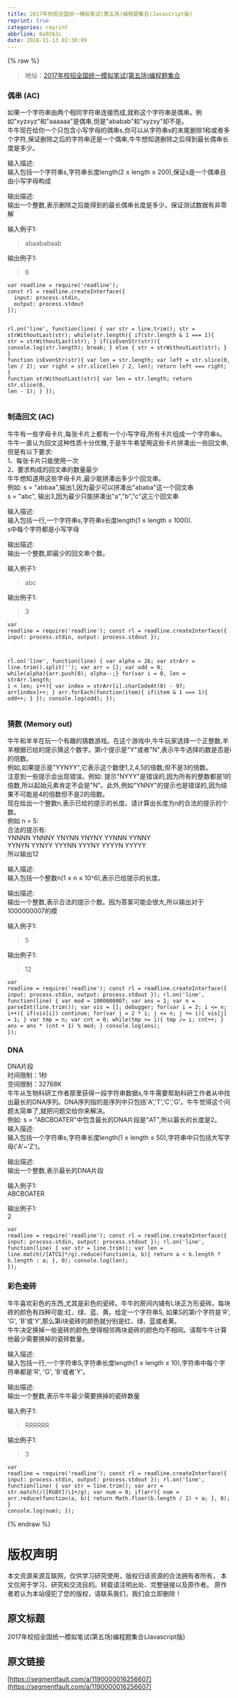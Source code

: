 ```yaml
---
title: 2017年校招全国统一模拟笔试(第五场)编程题集合(Javascript版)
reprint: true
categories: reprint
abbrlink: 8a9263c
date: 2018-11-13 02:30:09
---
```


{% raw %}
<blockquote>&#x5730;&#x5740;&#xFF1A;<a href="https://www.nowcoder.com/test/5986669/summary" rel="nofollow noreferrer">2017&#x5E74;&#x6821;&#x62DB;&#x5168;&#x56FD;&#x7EDF;&#x4E00;&#x6A21;&#x62DF;&#x7B14;&#x8BD5;(&#x7B2C;&#x4E94;&#x573A;)&#x7F16;&#x7A0B;&#x9898;&#x96C6;&#x5408;</a></blockquote><h3>&#x5076;&#x4E32; (AC)</h3><p>&#x5982;&#x679C;&#x4E00;&#x4E2A;&#x5B57;&#x7B26;&#x4E32;&#x7531;&#x4E24;&#x4E2A;&#x76F8;&#x540C;&#x5B57;&#x7B26;&#x4E32;&#x8FDE;&#x63A5;&#x800C;&#x6210;,&#x5C31;&#x79F0;&#x8FD9;&#x4E2A;&#x5B57;&#x7B26;&#x4E32;&#x662F;&#x5076;&#x4E32;&#x3002;&#x4F8B;&#x5982;&quot;xyzxyz&quot;&#x548C;&quot;aaaaaa&quot;&#x662F;&#x5076;&#x4E32;,&#x4F46;&#x662F;&quot;ababab&quot;&#x548C;&quot;xyzxy&quot;&#x5374;&#x4E0D;&#x662F;&#x3002;<br>&#x725B;&#x725B;&#x73B0;&#x5728;&#x7ED9;&#x4F60;&#x4E00;&#x4E2A;&#x53EA;&#x5305;&#x542B;&#x5C0F;&#x5199;&#x5B57;&#x6BCD;&#x7684;&#x5076;&#x4E32;s,&#x4F60;&#x53EF;&#x4EE5;&#x4ECE;&#x5B57;&#x7B26;&#x4E32;s&#x7684;&#x672B;&#x5C3E;&#x5220;&#x9664;1&#x548C;&#x6216;&#x8005;&#x591A;&#x4E2A;&#x5B57;&#x7B26;,&#x4FDD;&#x8BC1;&#x5220;&#x9664;&#x4E4B;&#x540E;&#x7684;&#x5B57;&#x7B26;&#x4E32;&#x8FD8;&#x662F;&#x4E00;&#x4E2A;&#x5076;&#x4E32;,&#x725B;&#x725B;&#x60F3;&#x77E5;&#x9053;&#x5220;&#x9664;&#x4E4B;&#x540E;&#x5F97;&#x5230;&#x6700;&#x957F;&#x5076;&#x4E32;&#x957F;&#x5EA6;&#x662F;&#x591A;&#x5C11;&#x3002;</p><p>&#x8F93;&#x5165;&#x63CF;&#x8FF0;:<br>&#x8F93;&#x5165;&#x5305;&#x62EC;&#x4E00;&#x4E2A;&#x5B57;&#x7B26;&#x4E32;s,&#x5B57;&#x7B26;&#x4E32;&#x957F;&#x5EA6;length(2 &#x2264; length &#x2264; 200),&#x4FDD;&#x8BC1;s&#x662F;&#x4E00;&#x4E2A;&#x5076;&#x4E32;&#x4E14;&#x7531;&#x5C0F;&#x5199;&#x5B57;&#x6BCD;&#x6784;&#x6210;</p><p>&#x8F93;&#x51FA;&#x63CF;&#x8FF0;:<br>&#x8F93;&#x51FA;&#x4E00;&#x4E2A;&#x6574;&#x6570;,&#x8868;&#x793A;&#x5220;&#x9664;&#x4E4B;&#x540E;&#x80FD;&#x5F97;&#x5230;&#x7684;&#x6700;&#x957F;&#x5076;&#x4E32;&#x957F;&#x5EA6;&#x662F;&#x591A;&#x5C11;&#x3002;&#x4FDD;&#x8BC1;&#x6D4B;&#x8BD5;&#x6570;&#x636E;&#x6709;&#x975E;&#x96F6;&#x89E3;</p><p>&#x8F93;&#x5165;&#x4F8B;&#x5B50;1:</p><blockquote>abaababaab</blockquote><p>&#x8F93;&#x51FA;&#x4F8B;&#x5B50;1:</p><blockquote>6</blockquote><pre><code class="js">var readline = require(&apos;readline&apos;);
const rl = readline.createInterface({
  input: process.stdin,
  output: process.stdout
});

rl.on(&apos;line&apos;, function(line) {
  var str = line.trim();
  str = strWithoutLast(str);
  while(str.length){
    if(str.length &amp; 1 === 1){
      str = strWithoutLast(str);
    }
    if(isEvenStr(str)){
      console.log(str.length);
      break;
    } else {
      str = strWithoutLast(str);
    }
  }
  function isEvenStr(str){
    var len = str.length;
    var left = str.slice(0, len / 2);
    var right = str.slice(len / 2, len);
    return left === right;
  }
  function strWithoutLast(str){
    var len = str.length;
    return str.slice(0, len - 1);
  }
});</code></pre><h3>&#x5236;&#x9020;&#x56DE;&#x6587; (AC)</h3><p>&#x725B;&#x725B;&#x6709;&#x4E00;&#x4E9B;&#x5B57;&#x6BCD;&#x5361;&#x7247;,&#x6BCF;&#x5F20;&#x5361;&#x7247;&#x4E0A;&#x90FD;&#x6709;&#x4E00;&#x4E2A;&#x5C0F;&#x5199;&#x5B57;&#x6BCD;,&#x6240;&#x6709;&#x5361;&#x7247;&#x7EC4;&#x6210;&#x4E00;&#x4E2A;&#x5B57;&#x7B26;&#x4E32;s&#x3002;&#x725B;&#x725B;&#x4E00;&#x76F4;&#x8BA4;&#x4E3A;&#x56DE;&#x6587;&#x8FD9;&#x79CD;&#x6027;&#x8D28;&#x5341;&#x5206;&#x4F18;&#x96C5;,&#x4E8E;&#x662F;&#x725B;&#x725B;&#x5E0C;&#x671B;&#x7528;&#x8FD9;&#x4E9B;&#x5361;&#x7247;&#x62FC;&#x51D1;&#x51FA;&#x4E00;&#x4E9B;&#x56DE;&#x6587;&#x4E32;,&#x4F46;&#x662F;&#x6709;&#x4EE5;&#x4E0B;&#x8981;&#x6C42;:<br>1&#x3001;&#x6BCF;&#x5F20;&#x5361;&#x7247;&#x53EA;&#x80FD;&#x4F7F;&#x7528;&#x4E00;&#x6B21;<br>2&#x3001;&#x8981;&#x6C42;&#x6784;&#x6210;&#x7684;&#x56DE;&#x6587;&#x4E32;&#x7684;&#x6570;&#x91CF;&#x6700;&#x5C11;<br>&#x725B;&#x725B;&#x60F3;&#x77E5;&#x9053;&#x7528;&#x8FD9;&#x4E9B;&#x5B57;&#x6BCD;&#x5361;&#x7247;,&#x6700;&#x5C11;&#x80FD;&#x62FC;&#x51D1;&#x51FA;&#x591A;&#x5C11;&#x4E2A;&#x56DE;&#x6587;&#x4E32;&#x3002;<br>&#x4F8B;&#x5982;: s = &quot;abbaa&quot;,&#x8F93;&#x51FA;1,&#x56E0;&#x4E3A;&#x6700;&#x5C11;&#x53EF;&#x4EE5;&#x62FC;&#x51D1;&#x51FA;&quot;ababa&quot;&#x8FD9;&#x4E00;&#x4E2A;&#x56DE;&#x6587;&#x4E32;<br>s = &quot;abc&quot;, &#x8F93;&#x51FA;3,&#x56E0;&#x4E3A;&#x6700;&#x5C11;&#x53EA;&#x80FD;&#x62FC;&#x51D1;&#x51FA;&quot;a&quot;,&quot;b&quot;,&quot;c&quot;&#x8FD9;&#x4E09;&#x4E2A;&#x56DE;&#x6587;&#x4E32;</p><p>&#x8F93;&#x5165;&#x63CF;&#x8FF0;:<br>&#x8F93;&#x5165;&#x5305;&#x62EC;&#x4E00;&#x884C;,&#x4E00;&#x4E2A;&#x5B57;&#x7B26;&#x4E32;s,&#x5B57;&#x7B26;&#x4E32;s&#x957F;&#x5EA6;length(1 &#x2264; length &#x2264; 1000).<br>s&#x4E2D;&#x6BCF;&#x4E2A;&#x5B57;&#x7B26;&#x90FD;&#x662F;&#x5C0F;&#x5199;&#x5B57;&#x6BCD;</p><p>&#x8F93;&#x51FA;&#x63CF;&#x8FF0;:<br>&#x8F93;&#x51FA;&#x4E00;&#x4E2A;&#x6574;&#x6570;,&#x5373;&#x6700;&#x5C11;&#x7684;&#x56DE;&#x6587;&#x4E32;&#x4E2A;&#x6570;&#x3002;</p><p>&#x8F93;&#x5165;&#x4F8B;&#x5B50;1:</p><blockquote>abc</blockquote><p>&#x8F93;&#x51FA;&#x4F8B;&#x5B50;1:</p><blockquote>3</blockquote><pre><code class="js">var readline = require(&apos;readline&apos;);
const rl = readline.createInterface({
  input: process.stdin,
  output: process.stdout
});

rl.on(&apos;line&apos;, function(line) {
  var alpha = 26;
  var strArr = line.trim().split(&apos;&apos;);
  var arr = [];
  var odd = 0;
  while(alpha){arr.push(0); alpha--;}
  for(var i = 0, len = strArr.length; i &lt; len; i++){
    var index = strArr[i].charCodeAt(0) - 97;
    arr[index]++;
  }
  arr.forEach(function(item){
    if(item &amp; 1 === 1){
      odd++;
    }
  });
  console.log(odd);
});</code></pre><h3>&#x731C;&#x6570; (Memory out)</h3><p>&#x725B;&#x725B;&#x548C;&#x7F8A;&#x7F8A;&#x5728;&#x73A9;&#x4E00;&#x4E2A;&#x6709;&#x8DA3;&#x7684;&#x731C;&#x6570;&#x6E38;&#x620F;&#x3002;&#x5728;&#x8FD9;&#x4E2A;&#x6E38;&#x620F;&#x4E2D;,&#x725B;&#x725B;&#x73A9;&#x5BB6;&#x9009;&#x62E9;&#x4E00;&#x4E2A;&#x6B63;&#x6574;&#x6570;,&#x7F8A;&#x7F8A;&#x6839;&#x636E;&#x5DF2;&#x7ED9;&#x7684;&#x63D0;&#x793A;&#x731C;&#x8FD9;&#x4E2A;&#x6570;&#x5B57;&#x3002;&#x7B2C;i&#x4E2A;&#x63D0;&#x793A;&#x662F;&quot;Y&quot;&#x6216;&#x8005;&quot;N&quot;,&#x8868;&#x793A;&#x725B;&#x725B;&#x9009;&#x62E9;&#x7684;&#x6570;&#x662F;&#x5426;&#x662F;i&#x7684;&#x500D;&#x6570;&#x3002;<br>&#x4F8B;&#x5982;,&#x5982;&#x679C;&#x63D0;&#x793A;&#x662F;&quot;YYNYY&quot;,&#x5B83;&#x8868;&#x793A;&#x8FD9;&#x4E2A;&#x6570;&#x4F7F;1,2,4,5&#x7684;&#x500D;&#x6570;,&#x4F46;&#x4E0D;&#x662F;3&#x7684;&#x500D;&#x6570;&#x3002;<br>&#x6CE8;&#x610F;&#x5230;&#x4E00;&#x4E9B;&#x63D0;&#x793A;&#x4F1A;&#x51FA;&#x73B0;&#x9519;&#x8BEF;&#x3002;&#x4F8B;&#x5982;: &#x63D0;&#x793A;&quot;NYYY&quot;&#x662F;&#x9519;&#x8BEF;&#x7684;,&#x56E0;&#x4E3A;&#x6240;&#x6709;&#x7684;&#x6574;&#x6570;&#x90FD;&#x662F;1&#x7684;&#x500D;&#x6570;,&#x6240;&#x4EE5;&#x8D77;&#x59CB;&#x5143;&#x7D20;&#x80AF;&#x5B9A;&#x4E0D;&#x4F1A;&#x662F;&quot;N&quot;&#x3002;&#x6B64;&#x5916;,&#x4F8B;&#x5982;&quot;YNNY&quot;&#x7684;&#x63D0;&#x793A;&#x4E5F;&#x662F;&#x9519;&#x8BEF;&#x7684;,&#x56E0;&#x4E3A;&#x7ED3;&#x679C;&#x4E0D;&#x53EF;&#x80FD;&#x662F;4&#x7684;&#x500D;&#x6570;&#x4F46;&#x4E0D;&#x662F;2&#x7684;&#x500D;&#x6570;&#x3002;<br>&#x73B0;&#x5728;&#x7ED9;&#x51FA;&#x4E00;&#x4E2A;&#x6574;&#x6570;n,&#x8868;&#x793A;&#x5DF2;&#x7ED9;&#x7684;&#x63D0;&#x793A;&#x7684;&#x957F;&#x5EA6;&#x3002;&#x8BF7;&#x8BA1;&#x7B97;&#x51FA;&#x957F;&#x5EA6;&#x4E3A;n&#x7684;&#x5408;&#x6CD5;&#x7684;&#x63D0;&#x793A;&#x7684;&#x4E2A;&#x6570;&#x3002;<br>&#x4F8B;&#x5982; n = 5:<br>&#x5408;&#x6CD5;&#x7684;&#x63D0;&#x793A;&#x6709;:<br>YNNNN YNNNY YNYNN YNYNY YYNNN YYNNY<br>YYNYN YYNYY YYYNN YYYNY YYYYN YYYYY<br>&#x6240;&#x4EE5;&#x8F93;&#x51FA;12</p><p>&#x8F93;&#x5165;&#x63CF;&#x8FF0;:<br>&#x8F93;&#x5165;&#x5305;&#x62EC;&#x4E00;&#x4E2A;&#x6574;&#x6570;n(1 &#x2264; n &#x2264; 10^6),&#x8868;&#x793A;&#x5DF2;&#x7ED9;&#x63D0;&#x793A;&#x7684;&#x957F;&#x5EA6;&#x3002;</p><p>&#x8F93;&#x51FA;&#x63CF;&#x8FF0;:<br>&#x8F93;&#x51FA;&#x4E00;&#x4E2A;&#x6574;&#x6570;,&#x8868;&#x793A;&#x5408;&#x6CD5;&#x7684;&#x63D0;&#x793A;&#x4E2A;&#x6570;&#x3002;&#x56E0;&#x4E3A;&#x7B54;&#x6848;&#x53EF;&#x80FD;&#x4F1A;&#x5F88;&#x5927;,&#x6240;&#x4EE5;&#x8F93;&#x51FA;&#x5BF9;&#x4E8E;1000000007&#x7684;&#x6A21;</p><p>&#x8F93;&#x5165;&#x4F8B;&#x5B50;1:</p><blockquote>5</blockquote><p>&#x8F93;&#x51FA;&#x4F8B;&#x5B50;1:</p><blockquote>12</blockquote><pre><code class="js">var readline = require(&apos;readline&apos;);
const rl = readline.createInterface({
  input: process.stdin,
  output: process.stdout
});
rl.on(&apos;line&apos;, function(line) {
  var mod = 1000000007;
  var ans = 1;
  var n = parseInt(line.trim());
  var vis = [];
  debugger;
  for(var i = 2; i &lt;= n; i++){
    if(vis[i]) continue;
    for(var j = 2 * i; j &lt;= n; j += i){
        vis[j] = 1;
    }
    var tmp = n;
    var cnt = 0;
    while(tmp &gt;= i){
        tmp /= i;
        cnt++;
    }
    ans = ans * (cnt + 1) % mod;
  }
  console.log(ans);
});</code></pre><h3>DNA</h3><p>DNA&#x7247;&#x6BB5;<br>&#x65F6;&#x95F4;&#x9650;&#x5236;&#xFF1A;1&#x79D2;<br>&#x7A7A;&#x95F4;&#x9650;&#x5236;&#xFF1A;32768K<br>&#x725B;&#x725B;&#x4ECE;&#x751F;&#x7269;&#x79D1;&#x7814;&#x5DE5;&#x4F5C;&#x8005;&#x90A3;&#x91CC;&#x83B7;&#x5F97;&#x4E00;&#x6BB5;&#x5B57;&#x7B26;&#x4E32;&#x6570;&#x636E;s,&#x725B;&#x725B;&#x9700;&#x8981;&#x5E2E;&#x52A9;&#x79D1;&#x7814;&#x5DE5;&#x4F5C;&#x8005;&#x4ECE;&#x4E2D;&#x627E;&#x51FA;&#x6700;&#x957F;&#x7684;DNA&#x5E8F;&#x5217;&#x3002;DNA&#x5E8F;&#x5217;&#x6307;&#x7684;&#x662F;&#x5E8F;&#x5217;&#x4E2D;&#x53EA;&#x5305;&#x62EC;&apos;A&apos;,&apos;T&apos;,&apos;C&apos;,&apos;G&apos;&#x3002;&#x725B;&#x725B;&#x89C9;&#x5F97;&#x8FD9;&#x4E2A;&#x95EE;&#x9898;&#x592A;&#x7B80;&#x5355;&#x4E86;,&#x5C31;&#x628A;&#x95EE;&#x9898;&#x4EA4;&#x7ED9;&#x4F60;&#x6765;&#x89E3;&#x51B3;&#x3002;<br>&#x4F8B;&#x5982;: s = &quot;ABCBOATER&quot;&#x4E2D;&#x5305;&#x542B;&#x6700;&#x957F;&#x7684;DNA&#x7247;&#x6BB5;&#x662F;&quot;AT&quot;,&#x6240;&#x4EE5;&#x6700;&#x957F;&#x7684;&#x957F;&#x5EA6;&#x662F;2&#x3002;<br>&#x8F93;&#x5165;&#x63CF;&#x8FF0;:<br>&#x8F93;&#x5165;&#x5305;&#x62EC;&#x4E00;&#x4E2A;&#x5B57;&#x7B26;&#x4E32;s,&#x5B57;&#x7B26;&#x4E32;&#x957F;&#x5EA6;length(1 &#x2264; length &#x2264; 50),&#x5B57;&#x7B26;&#x4E32;&#x4E2D;&#x53EA;&#x5305;&#x62EC;&#x5927;&#x5199;&#x5B57;&#x6BCD;(&apos;A&apos;~&apos;Z&apos;)&#x3002;</p><p>&#x8F93;&#x51FA;&#x63CF;&#x8FF0;:<br>&#x8F93;&#x51FA;&#x4E00;&#x4E2A;&#x6574;&#x6570;,&#x8868;&#x793A;&#x6700;&#x957F;&#x7684;DNA&#x7247;&#x6BB5;</p><p>&#x8F93;&#x5165;&#x4F8B;&#x5B50;1:<br>ABCBOATER</p><p>&#x8F93;&#x51FA;&#x4F8B;&#x5B50;1:<br>2</p><pre><code class="js">var readline = require(&apos;readline&apos;);
const rl = readline.createInterface({
  input: process.stdin,
  output: process.stdout
});
rl.on(&apos;line&apos;, function(line) {
  var str = line.trim();
  var len =  line.match(/[ATCG]*/g).reduce(function(a, b){
    return a &lt; b.length ? b.length : a;
  }, 0);
  console.log(len);
});</code></pre><h3>&#x5F69;&#x8272;&#x74F7;&#x7816;</h3><p>&#x725B;&#x725B;&#x559C;&#x6B22;&#x5F69;&#x8272;&#x7684;&#x4E1C;&#x897F;,&#x5C24;&#x5176;&#x662F;&#x5F69;&#x8272;&#x7684;&#x74F7;&#x7816;&#x3002;&#x725B;&#x725B;&#x7684;&#x623F;&#x95F4;&#x5185;&#x94FA;&#x6709;L&#x5757;&#x6B63;&#x65B9;&#x5F62;&#x74F7;&#x7816;&#x3002;&#x6BCF;&#x5757;&#x7816;&#x7684;&#x989C;&#x8272;&#x6709;&#x56DB;&#x79CD;&#x53EF;&#x80FD;:&#x7EA2;&#x3001;&#x7EFF;&#x3001;&#x84DD;&#x3001;&#x9EC4;&#x3002;&#x7ED9;&#x5B9A;&#x4E00;&#x4E2A;&#x5B57;&#x7B26;&#x4E32;S, &#x5982;&#x679C;S&#x7684;&#x7B2C;i&#x4E2A;&#x5B57;&#x7B26;&#x662F;&apos;R&apos;, &apos;G&apos;, &apos;B&apos;&#x6216;&apos;Y&apos;,&#x90A3;&#x4E48;&#x7B2C;i&#x5757;&#x74F7;&#x7816;&#x7684;&#x989C;&#x8272;&#x5C31;&#x5206;&#x522B;&#x662F;&#x7EA2;&#x3001;&#x7EFF;&#x3001;&#x84DD;&#x6216;&#x8005;&#x9EC4;&#x3002;<br>&#x725B;&#x725B;&#x51B3;&#x5B9A;&#x6362;&#x6389;&#x4E00;&#x4E9B;&#x74F7;&#x7816;&#x7684;&#x989C;&#x8272;,&#x4F7F;&#x5F97;&#x76F8;&#x90BB;&#x4E24;&#x5757;&#x74F7;&#x7816;&#x7684;&#x989C;&#x8272;&#x5747;&#x4E0D;&#x76F8;&#x540C;&#x3002;&#x8BF7;&#x5E2E;&#x725B;&#x725B;&#x8BA1;&#x7B97;&#x4ED6;&#x6700;&#x5C11;&#x9700;&#x8981;&#x6362;&#x6389;&#x7684;&#x74F7;&#x7816;&#x6570;&#x91CF;&#x3002;</p><p>&#x8F93;&#x5165;&#x63CF;&#x8FF0;:<br>&#x8F93;&#x5165;&#x5305;&#x62EC;&#x4E00;&#x884C;,&#x4E00;&#x4E2A;&#x5B57;&#x7B26;&#x4E32;S,&#x5B57;&#x7B26;&#x4E32;&#x957F;&#x5EA6;length(1 &#x2264; length &#x2264; 10),&#x5B57;&#x7B26;&#x4E32;&#x4E2D;&#x6BCF;&#x4E2A;&#x5B57;&#x7B26;&#x4E32;&#x90FD;&#x662F;&apos;R&apos;, &apos;G&apos;, &apos;B&apos;&#x6216;&#x8005;&apos;Y&apos;&#x3002;</p><p>&#x8F93;&#x51FA;&#x63CF;&#x8FF0;:<br>&#x8F93;&#x51FA;&#x4E00;&#x4E2A;&#x6574;&#x6570;,&#x8868;&#x793A;&#x725B;&#x725B;&#x6700;&#x5C11;&#x9700;&#x8981;&#x6362;&#x6389;&#x7684;&#x74F7;&#x7816;&#x6570;&#x91CF;</p><p>&#x8F93;&#x5165;&#x4F8B;&#x5B50;1:</p><blockquote>RRRRRR</blockquote><p>&#x8F93;&#x51FA;&#x4F8B;&#x5B50;1:</p><blockquote>3</blockquote><pre><code class="js">var readline = require(&apos;readline&apos;);
const rl = readline.createInterface({
  input: process.stdin,
  output: process.stdout
});
rl.on(&apos;line&apos;, function(line) {
  var str = line.trim();
  var arr = str.match(/([RGBY])\1+/g);
  var num = 0;
  if(arr){
    num = arr.reduce(function(a, b){
      return Math.floor(b.length / 2) + a;
    }, 0);
  }
  console.log(num);
});</code></pre>
{% endraw %}

# 版权声明
本文资源来源互联网，仅供学习研究使用，版权归该资源的合法拥有者所有，
本文仅用于学习、研究和交流目的。转载请注明出处、完整链接以及原作者。
原作者若认为本站侵犯了您的版权，请联系我们，我们会立即删除！

## 原文标题
2017年校招全国统一模拟笔试(第五场)编程题集合(Javascript版)

## 原文链接
[https://segmentfault.com/a/1190000016256607](https://segmentfault.com/a/1190000016256607)

